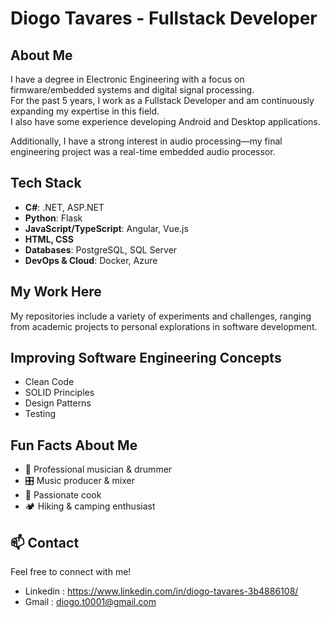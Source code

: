 # Diogo Tavares - Fullstack Developer  

## About Me  
I have a degree in Electronic Engineering with a focus on firmware/embedded systems and digital signal processing.  
For the past 5 years, I work as a Fullstack Developer and am continuously expanding my expertise in this field.  
I also have some experience developing Android and Desktop applications.  

Additionally, I have a strong interest in audio processing—my final engineering project was a real-time embedded audio processor.  

## Tech Stack  
- **C#**: .NET, ASP.NET  
- **Python**: Flask  
- **JavaScript/TypeScript**: Angular, Vue.js  
- **HTML, CSS**  
- **Databases**: PostgreSQL, SQL Server  
- **DevOps & Cloud**: Docker, Azure  

## My Work Here  
My repositories include a variety of experiments and challenges, ranging from academic projects to personal explorations in software development.

## Improving Software Engineering Concepts  
- Clean Code  
- SOLID Principles  
- Design Patterns  
- Testing  

## Fun Facts About Me  
- 🎵 Professional musician & drummer  
- 🎛️ Music producer & mixer  
- 🍳 Passionate cook  
- 🏕️ Hiking & camping enthusiast  

## 📫 Contact  
Feel free to connect with me!  

  - Linkedin : https://www.linkedin.com/in/diogo-tavares-3b4886108/
  - Gmail : diogo.t0001@gmail.com
 
 
